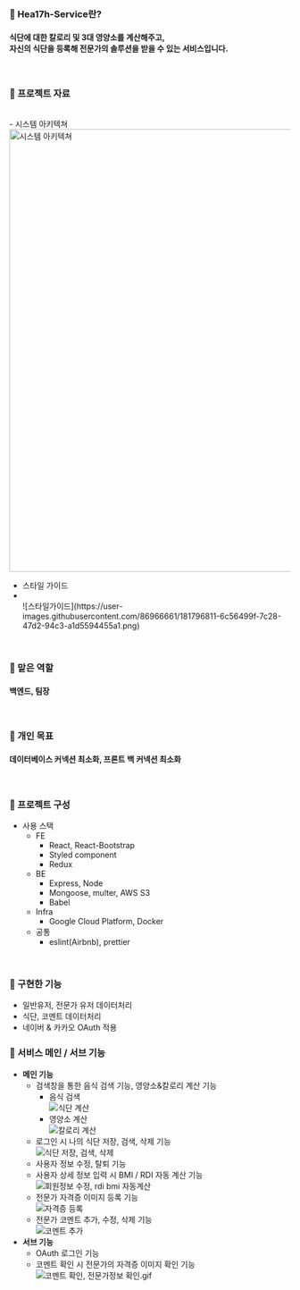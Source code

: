 ### 🥕 Hea17h-Service란?

#### 식단에 대한 칼로리 및 3대 영양소를 계산해주고,<br> 자신의 식단을 등록해 전문가의 솔루션을 받을 수 있는 서비스입니다.

<br>

### 🥕 프로젝트 자료
  <br>
- 시스템 아키텍쳐
  <br>
  <img width="792" alt="시스템 아키텍쳐" src="https://user-images.githubusercontent.com/86966661/181796824-41dac52e-6433-4d1c-b23e-7daca21edb0c.png">
  
- 스타일 가이드
- <br>
  ![스타일가이드](https://user-images.githubusercontent.com/86966661/181796811-6c56499f-7c28-47d2-94c3-a1d5594455a1.png)
<br>

### 🥕 맡은 역할<br>

#### 백엔드, 팀장

<br>

### 🥕 개인 목표<br>

#### 데이터베이스 커넥션 최소화, 프론트 백 커넥션 최소화

<br>

### 🥕 프로젝트 구성

- 사용 스택
  - FE
    - React, React-Bootstrap
    - Styled component
    - Redux
  - BE
    - Express, Node
    - Mongoose, multer, AWS S3
    - Babel
  - Infra
    - Google Cloud Platform, Docker
  - 공통
    - eslint(Airbnb), prettier

<br>

### 🥕 구현한 기능

- 일반유저, 전문가 유저 데이터처리
- 식단, 코멘트 데이터처리
- 네이버 & 카카오 OAuth 적용

### 🥕 서비스 메인 / 서브 기능

- **메인 기능**
  - 검색창을 통한 음식 검색 기능, 영양소&칼로리 계산 기능
    - 음식 검색
      <br>
      ![식단 계산](https://user-images.githubusercontent.com/86966661/181795707-04063cf6-40a3-45e2-ad6e-510e39e9e2ac.gif)
    - 영양소 계산
      <br>
      ![칼로리 계산](https://user-images.githubusercontent.com/86966661/181795768-63e97532-99ac-4e30-a363-35626894679b.gif)
  - 로그인 시 나의 식단 저장, 검색, 삭제 기능
    <br>
    ![식단 저장, 검색, 삭제](https://user-images.githubusercontent.com/86966661/181795747-06e0e3b6-da8c-4c76-b0c9-fe8954d84c73.gif)
  - 사용자 정보 수정, 탈퇴 기능
  - 사용자 상세 정보 입력 시 BMI / RDI 자동 계산 기능
    <br>
    ![회원정보 수정, rdi bmi 자동계산](https://user-images.githubusercontent.com/86966661/181795793-67e9bce2-8d63-4df1-85a0-c5a1aba0d080.gif)
  - 전문가 자격증 이미지 등록 기능
    <br>
    ![자격증 등록](https://user-images.githubusercontent.com/86966661/181795755-cfece2e4-56f4-485b-bba0-86d0a675d261.gif)
  - 전문가 코멘트 추가, 수정, 삭제 기능
    <br>
    ![코멘트 추가](https://user-images.githubusercontent.com/86966661/181795777-603f610d-0828-4ce1-8c6d-fa97a02c59d0.gif)
- **서브 기능**
  - OAuth 로그인 기능
  - 코멘트 확인 시 전문가의 자격증 이미지 확인 기능
    <br>
    ![코멘트 확인, 전문가정보 확인.gif](https://s3-us-west-2.amazonaws.com/secure.notion-static.com/6aa21b35-b777-4a21-829d-646d01e7ecd0/%E1%84%8F%E1%85%A9%E1%84%86%E1%85%A6%E1%86%AB%E1%84%90%E1%85%B3_%E1%84%92%E1%85%AA%E1%86%A8%E1%84%8B%E1%85%B5%E1%86%AB_%E1%84%8C%E1%85%A5%E1%86%AB%E1%84%86%E1%85%AE%E1%86%AB%E1%84%80%E1%85%A1%E1%84%8C%E1%85%A5%E1%86%BC%E1%84%87%E1%85%A9_%E1%84%92%E1%85%AA%E1%86%A8%E1%84%8B%E1%85%B5%E1%86%AB.gif)

<br>



